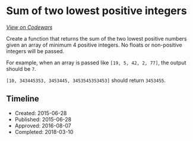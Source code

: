 # Sum of two lowest positive integers
[*View on Codewars*](https://www.codewars.com/kata/sum-of-two-lowest-positive-integers)

Create a function that returns the sum of the two lowest positive numbers given an array of minimum 4 positive integers. No floats or non-positive integers will be passed.

For example, when an array is passed like `[19, 5, 42, 2, 77]`, the output should be `7`.

`[10, 343445353, 3453445, 3453545353453]` should return `3453455`.


## Timeline
- Created: 2015-06-28
- Published: 2015-06-28
- Approved: 2016-08-07
- Completed: 2018-03-10